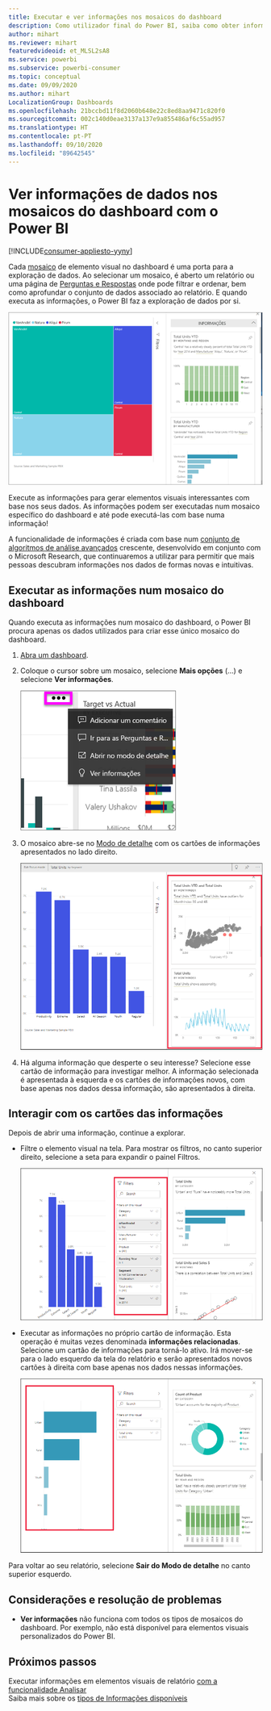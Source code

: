 ```yaml
---
title: Executar e ver informações nos mosaicos do dashboard
description: Como utilizador final do Power BI, saiba como obter informações sobre os mosaicos do dashboard.
author: mihart
ms.reviewer: mihart
featuredvideoid: et_MLSL2sA8
ms.service: powerbi
ms.subservice: powerbi-consumer
ms.topic: conceptual
ms.date: 09/09/2020
ms.author: mihart
LocalizationGroup: Dashboards
ms.openlocfilehash: 21bccbd11f8d2060b648e22c8ed8aa9471c820f0
ms.sourcegitcommit: 002c140d0eae3137a137e9a855486af6c55ad957
ms.translationtype: HT
ms.contentlocale: pt-PT
ms.lasthandoff: 09/10/2020
ms.locfileid: "89642545"
---
```

# <a name="view-data-insights-on-dashboard-tiles-with-power-bi"></a>Ver informações de dados nos mosaicos do dashboard com o Power BI

[!INCLUDE[consumer-appliesto-yyny](../includes/consumer-appliesto-yyny.md)]

Cada [mosaico](end-user-tiles.md) de elemento visual no dashboard é uma porta para a exploração de dados. Ao selecionar um mosaico, é aberto um relatório ou uma página de [Perguntas e Respostas](end-user-q-and-a.md) onde pode filtrar e ordenar, bem como aprofundar o conjunto de dados associado ao relatório. E quando executa as informações, o Power BI faz a exploração de dados por si.

![modo de menu de reticências a mostrar Ver informações como uma opção](./media/end-user-insights/power-bi-insight.png)

Execute as informações para gerar elementos visuais interessantes com base nos seus dados. As informações podem ser executadas num mosaico específico do dashboard e até pode executá-las com base numa informação!

A funcionalidade de informações é criada com base num [conjunto de algoritmos de análise avançados](end-user-insight-types.md) crescente, desenvolvido em conjunto com o Microsoft Research, que continuaremos a utilizar para permitir que mais pessoas descubram informações nos dados de formas novas e intuitivas.

## <a name="run-insights-on-a-dashboard-tile"></a>Executar as informações num mosaico do dashboard
Quando executa as informações num mosaico do dashboard, o Power BI procura apenas os dados utilizados para criar esse único mosaico do dashboard. 

1. [Abra um dashboard](end-user-dashboards.md).
2. Coloque o cursor sobre um mosaico, selecione **Mais opções** (...) e selecione **Ver informações**. 

    ![Captura de ecrã a mostrar que a seleção das reticências mostra o menu pendente](./media/end-user-insights/power-bi-hover.png)


3. O mosaico abre-se no [Modo de detalhe](end-user-focus.md) com os cartões de informações apresentados no lado direito.    
   
    ![Modo de detalhe](./media/end-user-insights/power-bi-insights-tiles.png)    
4. Há alguma informação que desperte o seu interesse? Selecione esse cartão de informação para investigar melhor. A informação selecionada é apresentada à esquerda e os cartões de informações novos, com base apenas nos dados dessa informação, são apresentados à direita.    

 ## <a name="interact-with-the-insight-cards"></a>Interagir com os cartões das informações
Depois de abrir uma informação, continue a explorar.

   * Filtre o elemento visual na tela.  Para mostrar os filtros, no canto superior direito, selecione a seta para expandir o painel Filtros.

      ![informações com o menu Filtros expandido](./media/end-user-insights/power-bi-filter.png)
   
   * Executar as informações no próprio cartão de informação. Esta operação é muitas vezes denominada **informações relacionadas**. Selecione um cartão de informações para torná-lo ativo. Irá mover-se para o lado esquerdo da tela do relatório e serão apresentados novos cartões à direita com base apenas nos dados nessas informações.
   
      ![Informações relacionadas e menu Filtros expandido](./media/end-user-insights/power-bi-insights-card.png)
   
     
Para voltar ao seu relatório, selecione **Sair do Modo de detalhe** no canto superior esquerdo.

## <a name="considerations-and-troubleshooting"></a>Considerações e resolução de problemas
- **Ver informações** não funciona com todos os tipos de mosaicos do dashboard. Por exemplo, não está disponível para elementos visuais personalizados do Power BI.<!--[Power BI visuals](end-user-custom-visuals.md)-->


## <a name="next-steps"></a>Próximos passos

Executar informações em elementos visuais de relatório [com a funcionalidade Analisar](end-user-analyze-visuals.md)    
Saiba mais sobre os [tipos de Informações disponíveis](end-user-insight-types.md)

